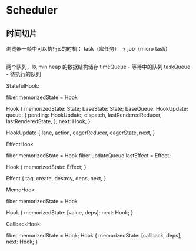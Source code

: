 # Scheduler

## 时间切片
浏览器一帧中可以执行js的时机：
task（宏任务） -> job（micro task）

## 

两个队列，以 min heap 的数据结构储存
timeQueue - 等待中的队列
taskQueue - 待执行的队列


StatefulHook:

fiber.memorizedState = Hook

Hook {
  memorizedState: State;
  baseState: State;
  baseQueue: HookUpdate;
  queue: {
    pending: HookUpdate;
    dispatch,
    lastRenderedReducer,
    lastRenderedState,
  };
  next: Hook;
}

HookUpdate {
  lane,
  action,
  eagerReducer,
  eagerState,
  next,
}

EffectHook

fiber.memorizedState = Hook
fiber.updateQueue.lastEffect = Effect;

Hook {
  memorizedState: Effect;
}

Effect {
  tag,
  create,
  destroy,
  deps,
  next,
}

MemoHook: 

fiber.memorizedState = Hook

Hook {
  memorizedState: [value, deps];
  next: Hook;
}

CallbackHook: 

fiber.memorizedState = Hook;
Hook {
  memorizedState: [callback, deps];
  next: Hook;
}
